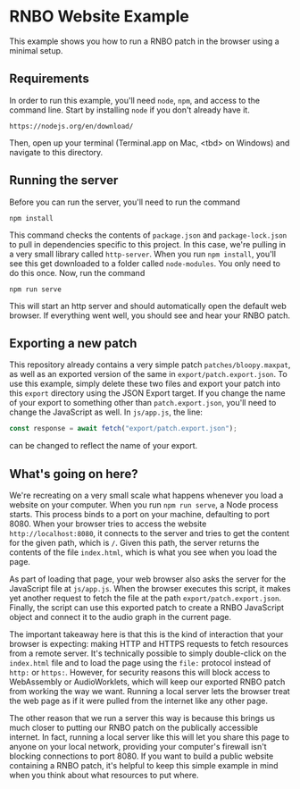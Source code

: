 # RNBO Website Example

This example shows you how to run a RNBO patch in the browser using a minimal setup.

## Requirements

In order to run this example, you'll need `node`, `npm`, and access to the command line. Start by installing `node` if you don't already have it.

```
https://nodejs.org/en/download/
```

Then, open up your terminal (Terminal.app on Mac, \<tbd> on Windows) and navigate to this directory.

## Running the server

Before you can run the server, you'll need to run the command 
```
npm install
```
This command checks the contents of `package.json` and `package-lock.json` to pull in dependencies specific to this project. In this case, we're pulling in a very small library called `http-server`. When you run `npm install`, you'll see this get downloaded to a folder called `node-modules`. You only need to do this once. Now, run the command

```
npm run serve
```

This will start an http server and should automatically open the default web browser. If everything went well, you should see and hear your RNBO patch.

## Exporting a new patch

This repository already contains a very simple patch `patches/bloopy.maxpat`, as well as an exported version of the same in `export/patch.export.json`. To use this example, simply delete these two files and export your patch into this `export` directory using the JSON Export target. If you change the name of your export to something other than `patch.export.json`, you'll need to change the JavaScript as well. In `js/app.js`, the line:

```js
const response = await fetch("export/patch.export.json");
```

can be changed to reflect the name of your export.

## What's going on here?
We're recreating on a very small scale what happens whenever you load a website on your computer. When you run `npm run serve`, a Node process starts. This process binds to a port on your machine, defaulting to port 8080. When your browser tries to access the website `http://localhost:8080`, it connects to the server and tries to get the content for the given path, which is `/`. Given this path, the server returns the contents of the file `index.html`, which is what you see when you load the page.

As part of loading that page, your web browser also asks the server for the JavaScript file at `js/app.js`. When the browser executes this script, it makes yet another request to fetch the file at the path `export/patch.export.json`. Finally, the script can use this exported patch to create a RNBO JavaScript object and connect it to the audio graph in the current page.

The important takeaway here is that this is the kind of interaction that your browser is expecting: making HTTP and HTTPS requests to fetch resources from a remote server. It's technically possible to simply double-click on the `index.html` file and to load the page using the `file:` protocol instead of `http:` or `https:`. However, for security reasons this will block access to WebAssembly or AudioWorklets, which will keep our exported RNBO patch from working the way we want. Running a local server lets the browser treat the web page as if it were pulled from the internet like any other page.

The other reason that we run a server this way is because this brings us much closer to putting our RNBO patch on the publically accessible internet. In fact, running a local server like this will let you share this page to anyone on your local network, providing your computer's firewall isn't blocking connections to port 8080. If you want to build a public website containing a RNBO patch, it's helpful to keep this simple example in mind when you think about what resources to put where.
